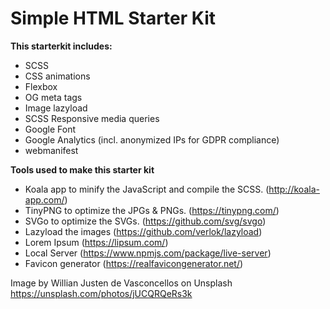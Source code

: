 # Simple HTML Starter Kit

**This starterkit includes:**

* SCSS
* CSS animations
* Flexbox
* OG meta tags
* Image lazyload
* SCSS Responsive media queries
* Google Font 
* Google Analytics (incl. anonymized IPs for GDPR compliance)
* webmanifest

**Tools used to make this starter kit**

* Koala app to minify the JavaScript and compile the SCSS. (http://koala-app.com/)
* TinyPNG to optimize the JPGs & PNGs. (https://tinypng.com/)
* SVGo to optimize the SVGs. (https://github.com/svg/svgo)
* Lazyload the images (https://github.com/verlok/lazyload)
* Lorem Ipsum (https://lipsum.com/)
* Local Server (https://www.npmjs.com/package/live-server)
* Favicon generator (https://realfavicongenerator.net/)


Image by Willian Justen de Vasconcellos on Unsplash
https://unsplash.com/photos/jUCQRQeRs3k